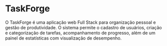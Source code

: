# TaskForge
O TaskForge é uma aplicação web Full Stack para organização pessoal e gestão de produtividade. O sistema permite o cadastro de usuários, criação e categorização de tarefas, acompanhamento de progresso, além de um painel de estatísticas com visualização de desempenho.
